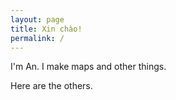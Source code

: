 ```yaml
---
layout: page
title: Xin chào!
permalink: /
---
```


I'm An. I make maps and other things.

Here are the others.

